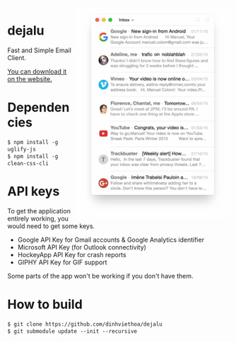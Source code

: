 <img src="screenshot.jpg" width="350" align="right" />

# dejalu

Fast and Simple Email Client.

[You can download it on the website.](https://dejalu.me)

# Dependencies

```
$ npm install -g uglify-js
$ npm install -g clean-css-cli
```

# API keys

To get the application entirely working, you would need to get some keys.

- Google API Key for Gmail accounts & Google Analytics identifier
- Microsoft API Key (for Outlook connectivity)
- HockeyApp API Key for crash reports
- GIPHY API Key for GIF support

Some parts of the app won't be working if you don't have them.

# How to build

```
$ git clone https://github.com/dinhviethoa/dejalu
$ git submodule update --init --recursive
```
